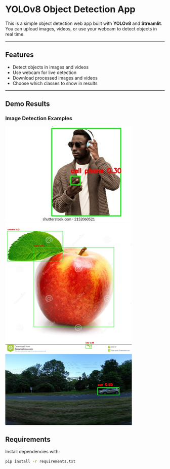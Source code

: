 # YOLOv8 Object Detection App

This is a simple object detection web app built with **YOLOv8** and **Streamlit**.  
You can upload images, videos, or use your webcam to detect objects in real time.

---

## Features

-  Detect objects in images and videos
-  Use webcam for live detection
-  Download processed images and videos
-  Choose which classes to show in results

---
##  Demo Results

###  Image Detection Examples
<img src="examples/detected_image.jpg" width="400"/>

<img src="examples/detected_image(1).jpg" width="400"/>

<img src="examples/detected_image(2).jpg" width="400"/>

##  Requirements

Install dependencies with:

```bash
pip install -r requirements.txt
